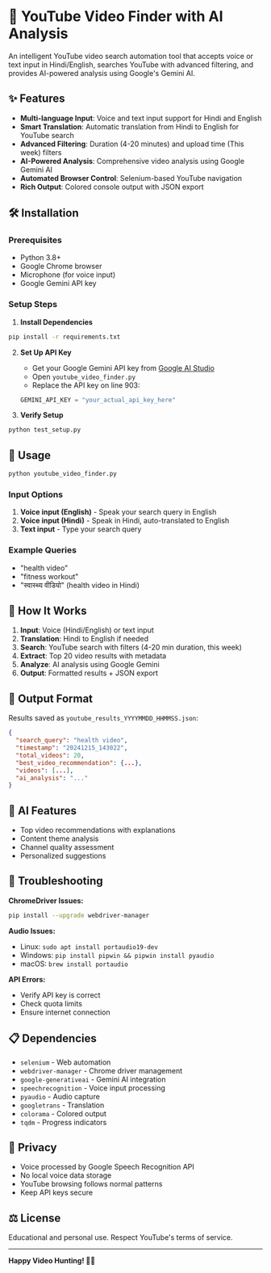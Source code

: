 # 🎥 YouTube Video Finder with AI Analysis

An intelligent YouTube video search automation tool that accepts voice or text input in Hindi/English, searches YouTube with advanced filtering, and provides AI-powered analysis using Google's Gemini AI.

## ✨ Features

- **Multi-language Input**: Voice and text input support for Hindi and English
- **Smart Translation**: Automatic translation from Hindi to English for YouTube search
- **Advanced Filtering**: Duration (4-20 minutes) and upload time (This week) filters
- **AI-Powered Analysis**: Comprehensive video analysis using Google Gemini AI
- **Automated Browser Control**: Selenium-based YouTube navigation
- **Rich Output**: Colored console output with JSON export

## 🛠️ Installation

### Prerequisites

- Python 3.8+
- Google Chrome browser
- Microphone (for voice input)
- Google Gemini API key

### Setup Steps

1. **Install Dependencies**
```bash
pip install -r requirements.txt
```

2. **Set Up API Key**
   - Get your Google Gemini API key from [Google AI Studio](https://makersuite.google.com/app/apikey)
   - Open `youtube_video_finder.py`
   - Replace the API key on line 903:
   ```python
   GEMINI_API_KEY = "your_actual_api_key_here"
   ```

3. **Verify Setup**
```bash
python test_setup.py
```

## 🚀 Usage

```bash
python youtube_video_finder.py
```

### Input Options

1. **Voice input (English)** - Speak your search query in English
2. **Voice input (Hindi)** - Speak in Hindi, auto-translated to English  
3. **Text input** - Type your search query

### Example Queries
- "health video"
- "fitness workout"
- "स्वास्थ्य वीडियो" (health video in Hindi)

## 🎯 How It Works

1. **Input**: Voice (Hindi/English) or text input
2. **Translation**: Hindi to English if needed
3. **Search**: YouTube search with filters (4-20 min duration, this week)
4. **Extract**: Top 20 video results with metadata
5. **Analyze**: AI analysis using Google Gemini
6. **Output**: Formatted results + JSON export

## 📁 Output Format

Results saved as `youtube_results_YYYYMMDD_HHMMSS.json`:

```json
{
  "search_query": "health video",
  "timestamp": "20241215_143022",
  "total_videos": 20,
  "best_video_recommendation": {...},
  "videos": [...],
  "ai_analysis": "..."
}
```

## 🤖 AI Features

- Top video recommendations with explanations
- Content theme analysis
- Channel quality assessment
- Personalized suggestions

## 🐛 Troubleshooting

**ChromeDriver Issues:**
```bash
pip install --upgrade webdriver-manager
```

**Audio Issues:**
- Linux: `sudo apt install portaudio19-dev`
- Windows: `pip install pipwin && pipwin install pyaudio`
- macOS: `brew install portaudio`

**API Errors:**
- Verify API key is correct
- Check quota limits
- Ensure internet connection

## 📋 Dependencies

- `selenium` - Web automation
- `webdriver-manager` - Chrome driver management
- `google-generativeai` - Gemini AI integration
- `speechrecognition` - Voice input processing
- `pyaudio` - Audio capture
- `googletrans` - Translation
- `colorama` - Colored output
- `tqdm` - Progress indicators

## 🔐 Privacy

- Voice processed by Google Speech Recognition API
- No local voice data storage
- YouTube browsing follows normal patterns
- Keep API keys secure

## ⚖️ License

Educational and personal use. Respect YouTube's terms of service.

---
**Happy Video Hunting! 🎥✨** 
